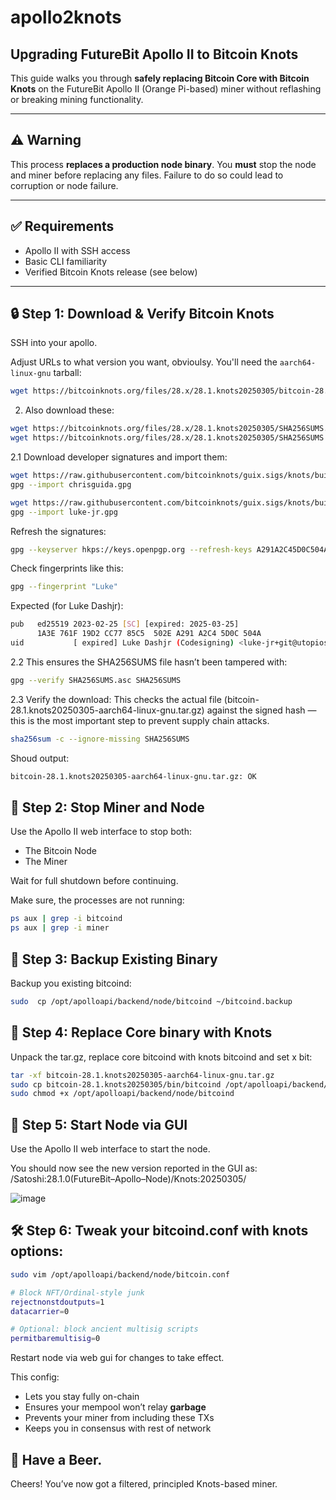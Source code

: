# apollo2knots

## Upgrading FutureBit Apollo II to Bitcoin Knots

This guide walks you through **safely replacing Bitcoin Core with Bitcoin Knots** on the FutureBit Apollo II (Orange Pi-based) miner without reflashing or breaking mining functionality.

---

## ⚠️ Warning

This process **replaces a production node binary**. You **must** stop the node and miner before replacing any files. Failure to do so could lead to corruption or node failure.

---

## ✅ Requirements

- Apollo II with SSH access
- Basic CLI familiarity
- Verified Bitcoin Knots release (see below)

---

## 🔒 Step 1: Download & Verify Bitcoin Knots

SSH into your apollo.

Adjust URLs to what version you want, obvioulsy.
You'll need the `aarch64-linux-gnu` tarball:
```sh
wget https://bitcoinknots.org/files/28.x/28.1.knots20250305/bitcoin-28.1.knots20250305-aarch64-linux-gnu.tar.gz
```

2. Also download these:
```sh
wget https://bitcoinknots.org/files/28.x/28.1.knots20250305/SHA256SUMS.asc
wget https://bitcoinknots.org/files/28.x/28.1.knots20250305/SHA256SUMS
```

2.1 Download developer signatures and import them:
```sh
wget https://raw.githubusercontent.com/bitcoinknots/guix.sigs/knots/builder-keys/chrisguida.gpg
gpg --import chrisguida.gpg

wget https://raw.githubusercontent.com/bitcoinknots/guix.sigs/knots/builder-keys/luke-jr.gpg
gpg --import luke-jr.gpg
```

Refresh the signatures:
```sh
gpg --keyserver hkps://keys.openpgp.org --refresh-keys A291A2C45D0C504A
```

Check fingerprints like this:
```sh
gpg --fingerprint "Luke"
```
Expected (for Luke Dashjr):
```sh
pub   ed25519 2023-02-25 [SC] [expired: 2025-03-25]
      1A3E 761F 19D2 CC77 85C5  502E A291 A2C4 5D0C 504A
uid           [ expired] Luke Dashjr (Codesigning) <luke-jr+git@utopios.org>
```

2.2 This ensures the SHA256SUMS file hasn’t been tampered with:
```sh
gpg --verify SHA256SUMS.asc SHA256SUMS
```
2.3 Verify the download:
This checks the actual file (bitcoin-28.1.knots20250305-aarch64-linux-gnu.tar.gz) against the signed hash — this is the most important step to prevent supply chain attacks.
```sh
sha256sum -c --ignore-missing SHA256SUMS
```
Shoud output:
```sh
bitcoin-28.1.knots20250305-aarch64-linux-gnu.tar.gz: OK
```

## 🛑 Step 2: Stop Miner and Node

Use the Apollo II web interface to stop both:
- The Bitcoin Node
- The Miner

Wait for full shutdown before continuing.

Make sure, the processes are not running:
```sh
ps aux | grep -i bitcoind
ps aux | grep -i miner
```

## 💾 Step 3: Backup Existing Binary

Backup you existing bitcoind:
```sh
sudo  cp /opt/apolloapi/backend/node/bitcoind ~/bitcoind.backup
```

## 💾 Step 4: Replace Core binary with Knots

Unpack the tar.gz, replace core bitcoind with knots bitcoind and set x bit:

```sh
tar -xf bitcoin-28.1.knots20250305-aarch64-linux-gnu.tar.gz
sudo cp bitcoin-28.1.knots20250305/bin/bitcoind /opt/apolloapi/backend/node/bitcoind
sudo chmod +x /opt/apolloapi/backend/node/bitcoind
```

## 🏁 Step 5: Start Node via GUI

Use the Apollo II web interface to start the node.

You should now see the new version reported in the GUI as:
/Satoshi:28.1.0(FutureBit–Apollo–Node)/Knots:20250305/

![image](https://github.com/user-attachments/assets/55d412d3-0fbf-4fdc-ba92-c7aae33870ad)

## 🛠️ Step 6: Tweak your bitcoind.conf with knots options:

```sh
sudo vim /opt/apolloapi/backend/node/bitcoin.conf
```

```sh
# Block NFT/Ordinal-style junk
rejectnonstdoutputs=1
datacarrier=0

# Optional: block ancient multisig scripts
permitbaremultisig=0
```

Restart node via web gui for changes to take effect.

This config:
- Lets you stay fully on-chain
- Ensures your mempool won’t relay **garbage**
- Prevents your miner from including these TXs
- Keeps you in consensus with rest of network

## 🍺 Have a Beer.

Cheers!
You’ve now got a filtered, principled Knots-based miner.




